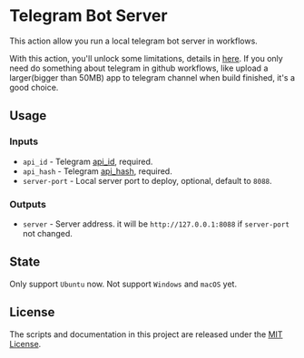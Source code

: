 # Telegram Bot Server
This action allow you run a local telegram bot server in workflows.

With this action, you'll unlock some limitations, details in [here](https://core.telegram.org/bots/api#using-a-local-bot-api-server). If you only need do something about telegram in github workflows, like upload a larger(bigger than 50MB) app to telegram channel when build finished, it's a good choice.

## Usage

### Inputs
* `api_id` - Telegram [api_id](https://core.telegram.org/api/obtaining_api_id), required.
* `api_hash` - Telegram [api_hash](https://core.telegram.org/api/obtaining_api_id), required.
* `server-port` - Local server port to deploy, optional, default to `8088`.

### Outputs
* `server` - Server address. it will be `http://127.0.0.1:8088` if `server-port` not changed.

## State
Only support `Ubuntu` now. Not support `Windows` and `macOS` yet.

## License
The scripts and documentation in this project are released under the [MIT License](LICENSE).
